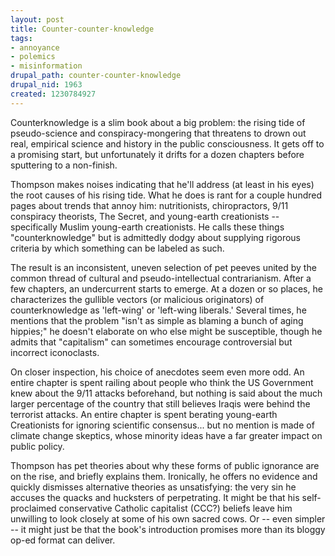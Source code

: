 ```yaml
--- 
layout: post
title: Counter-counter-knowledge
tags: 
- annoyance
- polemics
- misinformation
drupal_path: counter-counter-knowledge
drupal_nid: 1963
created: 1230784927
---
```

Counterknowledge is a slim book about a big problem: the rising tide of pseudo-science and conspiracy-mongering that threatens to drown out real, empirical science and history in the public consciousness. It gets off to a promising start, but unfortunately it drifts for a dozen chapters before sputtering to a non-finish.

Thompson makes noises indicating that he'll address (at least in his eyes) the root causes of his rising tide. What he does is rant for a couple hundred pages about trends that annoy him: nutritionists, chiropractors, 9/11 conspiracy theorists, The Secret, and young-earth creationists -- specifically Muslim young-earth creationists. He calls these things "counterknowledge" but is admittedly dodgy about supplying rigorous criteria by which something can be labeled as such.

The result is an inconsistent, uneven selection of pet peeves united by the common thread of cultural and pseudo-intellectual contrarianism. After a few chapters, an undercurrent starts to emerge. At a dozen or so places, he characterizes the gullible vectors (or malicious originators) of counterknowledge as 'left-wing' or 'left-wing liberals.' Several times, he mentions that the problem "isn't as simple as blaming a bunch of aging hippies;" he doesn't elaborate on who else might be susceptible, though he admits that "capitalism" can sometimes encourage controversial but incorrect iconoclasts.

On closer inspection, his choice of anecdotes seem even more odd. An entire chapter is spent railing about people who think the US Government knew about the 9/11 attacks beforehand, but nothing is said about the much larger percentage of the country that still believes Iraqis were behind the terrorist attacks. An entire chapter is spent berating young-earth Creationists for ignoring scientific consensus... but no mention is made of climate change skeptics, whose minority ideas have a far greater impact on public policy.

Thompson has pet theories about why these forms of public ignorance are on the rise, and briefly explains them. Ironically, he offers no evidence and quickly dismisses alternative theories as unsatisfying: the very sin he accuses the quacks and hucksters of perpetrating. It might be that his self-proclaimed conservative Catholic capitalist (CCC?) beliefs leave him unwilling to look closely at some of his own sacred cows. Or -- even simpler -- it might just be that the book's introduction promises more than its bloggy op-ed format can deliver.
